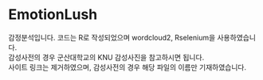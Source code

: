 # EmotionLush
감정분석입니다. 코드는 R로 작성되었으며 wordcloud2, Rselenium을 사용하였습니다.<br>
감성사전의 경우 군산대학교의 KNU 감성사진을 참고하시면 됩니다.<br>
사이트 링크는 제거하였으며, 감성사전의 경우 해당 파일의 이름만 기재하였습니다.
